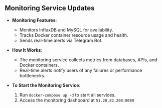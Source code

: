 ## Monitoring Service Updates

- **Monitoring Features**:
  - Monitors InfluxDB and MySQL for availability.
  - Tracks Docker container resource usage and health.
  - Sends real-time alerts via Telegram Bot.

- **How It Works**:
  - The monitoring service collects metrics from databases, APIs, and Docker containers.
  - Real-time alerts notify users of any failures or performance bottlenecks.

- **To Start the Monitoring Service**:
  1. Run `docker-compose up -d` to start all services.
  2. Access the monitoring dashboard at `51.20.82.208:8080`
